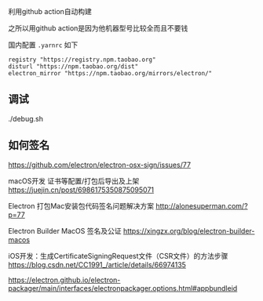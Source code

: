 利用github action自动构建

之所以用github action是因为他机器型号比较全而且不要钱

国内配置 `.yarnrc` 如下

```
registry "https://registry.npm.taobao.org"
disturl "https://npm.taobao.org/dist"
electron_mirror "https://npm.taobao.org/mirrors/electron/"
```


## 调试

./debug.sh

## 如何签名

https://github.com/electron/electron-osx-sign/issues/77

macOS开发 证书等配置/打包后导出及上架
https://juejin.cn/post/6986175350875095071

Electron 打包Mac安装包代码签名问题解决方案
http://alonesuperman.com/?p=77

Electron Builder MacOS 签名及公证
https://xingzx.org/blog/electron-builder-macos

iOS开发：生成CertificateSigningRequest文件（CSR文件）的方法步骤
https://blog.csdn.net/CC1991_/article/details/66974135

https://electron.github.io/electron-packager/main/interfaces/electronpackager.options.html#appbundleid
